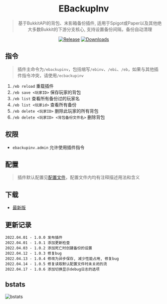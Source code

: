 <div align="center">

# EBackupInv

> 基于BukkitAPI的背包、末影箱备份插件, 适用于Spigot或Paper以及其他绝大多数Bukkit的下游分支核心, 支持设置备份间隔，备份自动清理

[![Release](https://img.shields.io/github/v/release/4o4E/EBackupInv?label=Release)](https://github.com/4o4E/EBackupInv/releases/latest)
[![Downloads](https://img.shields.io/github/downloads/4o4E/EBackupInv/total?label=Download)](https://github.com/4o4E/EBackupInv/releases)

</div>

## 指令

> 插件主命令为`/ebackupinv`，包括缩写`/ebinv`、`/ebi`、`/eb`，如果与其他插件指令冲突，请使用`/ecbackupinv`
1. `/eb reload` 重载插件
2. `/eb save <玩家ID>` 保存玩家的背包
3. `/eb list` 查看所有备份过的玩家名
4. `/eb list <玩家id>` 查看所有备份
5. `/eb delete <玩家ID>` 删除此玩家的所有背包
6. `/eb delete <玩家ID> <背包备份文件名>` 删除背包

## 权限

- `ebackupinv.admin` 允许使用插件指令

## 配置

> 插件默认配置见[配置文件](src/main/resources/config.yml)，配置文件内均有注释描述用法和含义

## 下载

- [最新版](https://github.com/4o4E/EBackupInv/releases/latest)

## 更新记录

```
2022.04.01 - 1.0.0 发布插件
2022.04.01 - 1.0.1 添加更新检查
2022.04.03 - 1.0.2 添加死亡时创建备份的设置
2022.04.12 - 1.0.3 修复bug
2022.04.13 - 1.0.4 修改为异步保存, 减少性能占用, 修复bug
2022.04.14 - 1.0.5 修复读取默认配置文件时未关闭的流
2022.04.17 - 1.0.6 添加切换显示debug日志的选项
```

## bstats

![bstats](https://bstats.org/signatures/bukkit/EBackupInv.svg)
